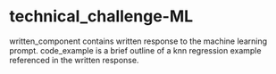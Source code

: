 # technical_challenge-ML

written_component contains written response to the machine learning prompt.
code_example is a brief outline of a knn regression example referenced in the written response.
